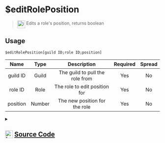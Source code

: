 # $editRolePosition
> <img align="top" src="https://upload.wikimedia.org/wikipedia/commons/thumb/e/e4/Infobox_info_icon.svg/160px-Infobox_info_icon.svg.png?20150409153300" alt="image" width="25" height="auto"> Edits a role's position, returns boolean
## Usage
```
$editRolePosition[guild ID;role ID;position]
```
| Name | Type | Description | Required | Spread
| :---: | :---: | :---: | :---: | :---: |
guild ID | Guild | The guild to pull the role from | Yes | No
role ID | Role | The role to edit position for | Yes | No
position | Number | The new position for the role | Yes | No
<details>
<summary>
    
## <img align="top" src="https://cdn4.iconfinder.com/data/icons/iconsimple-logotypes/512/github-512.png" alt="image" width="25" height="auto">  [Source Code](https://github.com/tryforge/ForgeScript-V2/blob/main/src/native/editRolePosition.ts)
    
</summary>
    
```ts
import { noop } from "lodash"
import { ArgType, NativeFunction, Return } from "../structures"

export default new NativeFunction({
    name: "$editRolePosition",
    version: "1.0.7",
    description: "Edits a role's position, returns boolean",
    unwrap: true,
    brackets: true,
    args: [
        {
            name: "guild ID",
            description: "The guild to pull the role from",
            rest: false,
            required: true,
            type: ArgType.Guild
        },
        {
            name: "role ID",
            pointer: 0,
            type: ArgType.Role,
            description: "The role to edit position for",
            rest: false,
            required: true
        },
        {
            name: "position",
            description: "The new position for the role",
            rest: false,
            type: ArgType.Number,
            required: true
        }
    ],
    async execute(ctx, [, role, pos ]) {
        return Return.success(
            !!(await role.setPosition(pos).catch(noop))
        )
    },
})
```
    
</details>